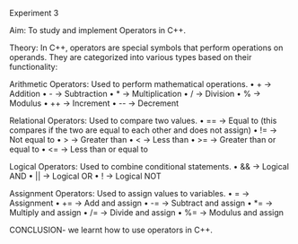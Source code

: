 Experiment 3

Aim:
To study and implement Operators in C++.

Theory:
In C++, operators are special symbols that perform operations on operands. They are categorized into various types based on their functionality:

Arithmetic Operators: Used to perform mathematical operations.
• + → Addition
• - → Subtraction
• * → Multiplication
• / → Division
• % → Modulus
• ++ → Increment
• -- → Decrement

Relational Operators: Used to compare two values.
• == → Equal to (this compares if the two are equal to each other and does not assign)
• != → Not equal to
• > → Greater than
• < → Less than
• >= → Greater than or equal to
• <= → Less than or equal to

Logical Operators: Used to combine conditional statements.
• && → Logical AND
• || → Logical OR
• ! → Logical NOT

Assignment Operators: Used to assign values to variables.
• = → Assignment
• += → Add and assign
• -= → Subtract and assign
• *= → Multiply and assign
• /= → Divide and assign
• %= → Modulus and assign

CONCLUSION- we learnt how to use operators in C++.
